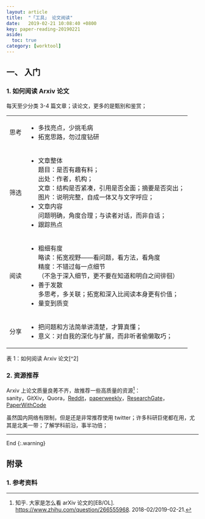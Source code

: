 ```yaml
---
layout: article
title:  "「工具」 论文阅读"
date:   2019-02-21 10:08:40 +0800
key: paper-reading-20190221
aside:
  toc: true
category: [worktool]
---
```


## 一、 入门
### 1. 如何阅读 Arxiv 论文
每天至少分类 3-4 篇文章；读论文，更多的是甄别和鉴赏；  
<table>
<tr><td>思考</td><td><ul>
<li>多找亮点，少挑毛病</li>
<li>拓宽思路，勿过度钻研</li></ul></td></tr>

<tr><td>筛选</td><td><ul>
<li>文章整体</li>
  题目：是否有趣有料；<br>  
  出处：作者，机构；<br>  
  文章：结构是否紧凑，引用是否全面；摘要是否突出；<br>  
  图片：说明完整，自成一体又与文字呼应；
<li>文章内容</li>
  问题明确，角度合理；与读者对话，而非自话；
<li>跟踪热点</li></ul></td></tr>

<tr><td>阅读</td><td><ul>
<li>粗细有度</li>
  略读：拓宽视野——看问题，看方法，看角度<br>  
  精度：不错过每一点细节<br>  
  （不急于深入细节，更不要在知道和明白之间徘徊）
<li>善于发散</li>
  多思考，多关联；拓宽和深入比阅读本身更有价值；
<li>量变到质变</li></ul></td></tr>

<tr><td>分享</td><td><ul>
<li>把问题和方法简单讲清楚，才算真懂；</li>
<li>意义：对自我的深化与扩展，而非听者偷懒取巧；</li></ul></td></tr>

</table>
表 1：如何阅读 Arxiv 论文[^2]

### 2. 资源推荐
Arxiv 上论文质量良莠不齐，故推荐一些高质量的资源[^1]：  
sanity，GitXiv，Quora，[Reddit](https://www.reddit.com/r/MachineLearning/comments/807ex4/d_machine_learning_wayr_what_are_you_reading_week/)，[paperweekly](http://www.paperweekly.site/arxiv)，[ResearchGate](https://www.researchgate.net/)，[PaperWithCode](https://paperswithcode.com/latest)    


虽然国内网络有限制，但是还是非常推荐使用 twitter；许多科研巨佬都在用，尤其是北美一带；了解学科前沿，事半功倍；  


-------------------  
 End
{:.warning}  

## 附录
### 1. 参考资料

[^1]:  知乎. 大家是怎么看 arXiv 论文的[EB/OL]. <https://www.zhihu.com/question/266555968>. 2018-02/2019-02-21.   
[^2]:  爱可可-爱生活. arXiv论文怎么读？[EB/OL]. <https://mp.weixin.qq.com/s?__biz=MzI2MTMxNzg1OA==&mid=2247484143&idx=1&sn=5457e728524d7adb1ca827fd8ed493aa&chksm=ea5d7762dd2afe74b8611c8a86d575cf037324bcbefd9b20e0c26bfc9856d2a4a7b01c1937f0#rd>. 2018-02-11/2019-02-21.   
